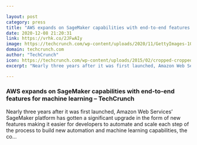 ```yaml
---

layout: post
category: press
title: "AWS expands on SageMaker capabilities with end-to-end features for machine learning"
date: 2020-12-08 21:20:31
link: https://vrhk.co/2JFwAIy
image: https://techcrunch.com/wp-content/uploads/2020/11/GettyImages-1085999578.jpg?w=600
domain: techcrunch.com
author: "TechCrunch"
icon: https://techcrunch.com/wp-content/uploads/2015/02/cropped-cropped-favicon-gradient.png?w=180
excerpt: "Nearly three years after it was first launched, Amazon Web Services’ SageMaker platform has gotten a significant upgrade in the form of new features making it easier for developers to automate and scale each step of the process to build new automation and machine learning capabilities, the co…"

---
```


### AWS expands on SageMaker capabilities with end-to-end features for machine learning – TechCrunch

Nearly three years after it was first launched, Amazon Web Services’ SageMaker platform has gotten a significant upgrade in the form of new features making it easier for developers to automate and scale each step of the process to build new automation and machine learning capabilities, the co…